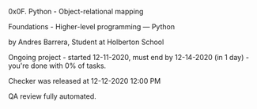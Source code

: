 0x0F. Python - Object-relational mapping

Foundations - Higher-level programming ― Python

by Andres Barrera, Student at Holberton School

Ongoing project - started 12-11-2020, must end by 12-14-2020 (in 1 day) - you're done with 0% of tasks.

Checker was released at 12-12-2020 12:00 PM

QA review fully automated. 